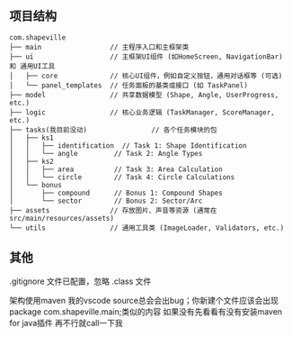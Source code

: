 ## 项目结构

```plaintext
com.shapeville
├── main                 // 主程序入口和主框架类
├── ui                   // 主框架UI组件 (如HomeScreen, NavigationBar) 和 通用UI工具
│   ├── core             // 核心UI组件，例如自定义按钮，通用对话框等 (可选)
│   └── panel_templates  // 任务面板的基类或接口 (如 TaskPanel)
├── model                // 共享数据模型 (Shape, Angle, UserProgress, etc.)
├── logic                // 核心业务逻辑 (TaskManager, ScoreManager, etc.)
├── tasks(我目前没动)                // 各个任务模块的包
│   ├── ks1
│   │   ├── identification  // Task 1: Shape Identification
│   │   └── angle         // Task 2: Angle Types
│   ├── ks2
│   │   ├── area          // Task 3: Area Calculation
│   │   └── circle        // Task 4: Circle Calculations
│   └── bonus
│       ├── compound      // Bonus 1: Compound Shapes
│       └── sector        // Bonus 2: Sector/Arc
├── assets               // 存放图片、声音等资源 (通常在 src/main/resources/assets)
└── utils                // 通用工具类 (ImageLoader, Validators, etc.)

```

## 其他

.gitignore 文件已配置，忽略 .class 文件

架构使用maven 我的vscode source总会会出bug；你新建个文件应该会出现package com.shapeville.main;类似的内容 如果没有先看看有没有安装maven for java插件 再不行就call一下我

